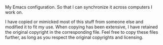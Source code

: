 My Emacs configuration. So that I can synchronize it across computers I
work on.

I have copied or mimicked most of this stuff from someone else and
modified it to fit my use. When copying has been extensive, I have
retained the original copyright in the corresponding file. Feel free to
copy these files further, as long as you respect the original copyrights
and licensing.
